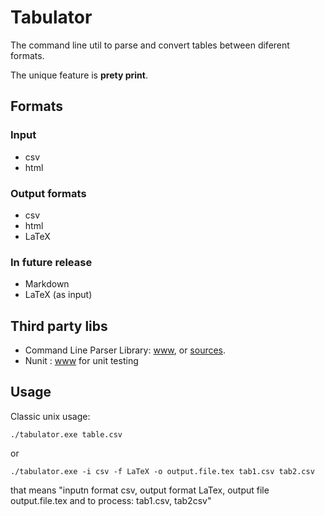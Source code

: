# Tabulator

The command line util to parse and convert tables between diferent formats. 

The unique feature is **prety print**. 

## Formats
### Input
* csv
* html
### Output formats
* csv
* html
* LaTeX
### In future release
* Markdown
* LaTeX (as input) 	
## Third party libs
* Command Line Parser Library: [www](http://commandline.codeplex.com/ "commandline.codeplex.com"), or [sources](https://github.com/gsscoder/commandline).
* Nunit : [www](http://www.nunit.org/ "nunit.org") for unit testing
## Usage
Classic unix usage:

```./tabulator.exe table.csv```

or

```./tabulator.exe -i csv -f LaTeX -o output.file.tex tab1.csv tab2.csv```

that means "inputn format csv, output format LaTex, output file output.file.tex and to process: tab1.csv, tab2csv"